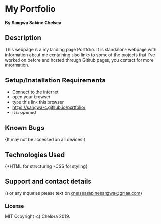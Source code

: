 
#  My Portfolio
#### By **Sangwa Sabine Chelsea**
## Description
This webpage is a my landing page Portfolio. It is standalone webpage with information about me containing also links to some of the projects that I've worked on before and hosted through Github pages, you contact for more information.
## Setup/Installation Requirements
* Connect to the internet
* open your browser
* type this link this browser
* https://sangwa-c.github.io/portfolio/
* it is opened

## Known Bugs
{It may not be accessed on all devices!}
## Technologies Used
{*HTML for structuring
*CSS for styling}
## Support and contact details
{For any inquiries please text on chelseasabinesangwa@gmail.com}
### License
MIT Copyright (c) Chelsea 2019. 

